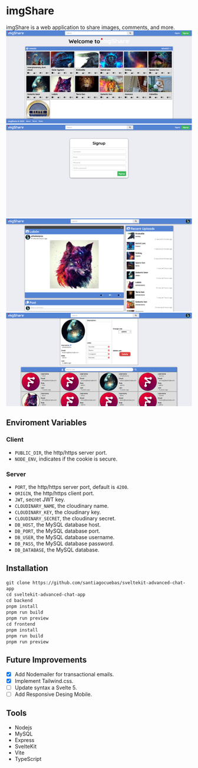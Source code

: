 # imgShare
imgShare is a web application to share images, comments, and more.
![image](/docs/screenshot1.png)
![image](/docs/screenshot2.png)
![image](/docs/screenshot3.png)
![image](/docs/screenshot4.png)

## Enviroment Variables
### Client
* `PUBLIC_DIR`, the http/https server port.
* `NODE_ENV`, indicates if the cookie is secure.
### Server
* `PORT`, the http/https server port, default is `4200`.
* `ORIGIN`, the http/https client port.
* `JWT`, secret JWT key.
* `CLOUDINARY_NAME`, the cloudinary name.
* `CLOUDINARY_KEY`, the cloudinary key.
* `CLOUDINARY_SECRET`, the cloudinary secret.
* `DB_HOST`, the MySQL database host.
* `DB_PORT`, the MySQL database port.
* `DB_USER`, the MySQL database username.
* `DB_PASS`, the MySQL database password.
* `DB_DATABASE`, the MySQL database.

## Installation
```
git clone https://github.com/santiagocuebas/sveltekit-advanced-chat-app
cd sveltekit-advanced-chat-app
cd backend
pnpm install
pnpm run build
pnpm run preview
cd frontend
pnpm install
pnpm run build
pnpm run preview
```

## Future Improvements
- [x] Add Nodemailer for transactional emails.
- [x] Implement Tailwind.css.
- [ ] Update syntax a Svelte 5.
- [ ] Add Responsive Desing Mobile.

## Tools
* Nodejs
* MySQL
* Express
* SvelteKit
* Vite
* TypeScript
